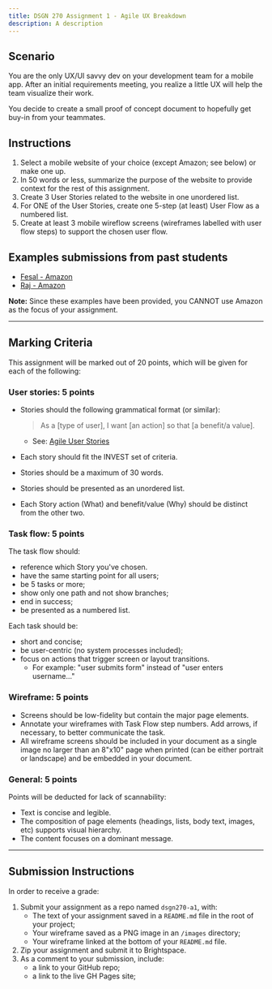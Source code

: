 ```yaml
---
title: DSGN 270 Assignment 1 - Agile UX Breakdown
description: A description
---
```

## Scenario
You are the only UX/UI savvy dev on your development team for a mobile app. After an initial requirements meeting, you realize a little UX will help the team visualize their work.

You decide to create a small proof of concept document to hopefully get buy-in from your teammates.

## Instructions
1. Select a mobile website of your choice (except Amazon; see below) or make one up. 
2. In 50 words or less, summarize the purpose of the website to provide context for the rest of this assignment.
3. Create 3 User Stories related to the website in one unordered list.
4. For ONE of the User Stories, create one 5-step (at least) User Flow as a numbered list.
5. Create at least 3 mobile wireflow screens (wireframes labelled with user flow steps) to support the chosen user flow.

## Examples submissions from past students
- [Fesal - Amazon](https://gist.github.com/Raj-Hunjan/6a4a86aa1bd2fdd88289e8487a560bd2)
- [Raj - Amazon](https://gist.github.com/FesalBadday/552a542f75c9761bae97bd809e20e726)

**Note:** Since these examples have been provided, you CANNOT use Amazon as the focus of your assignment. 

---

## Marking Criteria
This assignment will be marked out of 20 points, which will be given for each of the following:

### User stories: 5 points
- Stories should the following grammatical format (or similar): 
    > As a [type of user], I want [an action] so that [a benefit/a value].

    - See: [Agile User Stories](https://gist.github.com/acidtone/6f8b416c4c409c60148581f7ec806c46)
    
- Each story should fit the INVEST set of criteria.
- Stories should be a maximum of 30 words.
- Stories should be presented as an unordered list.
- Each Story action (What) and benefit/value (Why) should be distinct from the other two.

### Task flow: 5 points
The task flow should:
- reference which Story you've chosen.
- have the same starting point for all users;
- be 5 tasks or more;
- show only one path and not show branches;
- end in success;
- be presented as a numbered list.

Each task should be:
- short and concise;
- be user-centric (no system processes included);
- focus on actions that trigger screen or layout transitions. 
    - For example: "user submits form" instead of "user enters username..."

### Wireframe: 5 points
- Screens should be low-fidelity but contain the major page elements.
- Annotate your wireframes with Task Flow step numbers. Add arrows, if necessary, to better communicate the task.
- All wireframe screens should be included in your document as a single image no larger than an 8"x10" page when printed (can be either portrait or landscape) and be embedded in your document.

### General: 5 points
Points will be deducted for lack of scannability:
- Text is concise and legible.
- The composition of page elements (headings, lists, body text, images, etc) supports visual hierarchy.
- The content focuses on a dominant message.

---

## Submission Instructions
In order to receive a grade:
1. Submit your assignment as a repo named `dsgn270-a1`, with:
    - The text of your assignment saved in a `README.md` file in the root of your project;
    - Your wireframe saved as a PNG image in an `/images` directory;
    - Your wireframe linked at the bottom of your `README.md` file.
2. Zip your assignment and submit it to Brightspace.
3. As a comment to your submission, include:
      - a link to your GitHub repo;
      - a link to the live GH Pages site;
